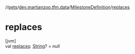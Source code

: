 //[pets](../../../index.md)/[dev.martianzoo.tfm.data](../index.md)/[MilestoneDefinition](index.md)/[replaces](replaces.md)

# replaces

[jvm]\
val [replaces](replaces.md): [String](https://kotlinlang.org/api/latest/jvm/stdlib/kotlin/-string/index.html)? = null
